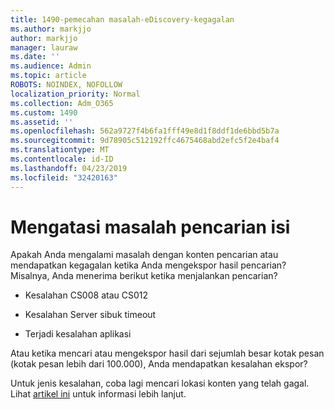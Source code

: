```yaml
---
title: 1490-pemecahan masalah-eDiscovery-kegagalan
ms.author: markjjo
author: markjjo
manager: lauraw
ms.date: ''
ms.audience: Admin
ms.topic: article
ROBOTS: NOINDEX, NOFOLLOW
localization_priority: Normal
ms.collection: Adm_O365
ms.custom: 1490
ms.assetid: ''
ms.openlocfilehash: 562a9727f4b6fa1fff49e8d1f8ddf1de6bbd5b7a
ms.sourcegitcommit: 9d78905c512192ffc4675468abd2efc5f2e4baf4
ms.translationtype: MT
ms.contentlocale: id-ID
ms.lasthandoff: 04/23/2019
ms.locfileid: "32420163"
---
```

# <a name="troubleshoot-content-search-errors"></a>Mengatasi masalah pencarian isi

Apakah Anda mengalami masalah dengan konten pencarian atau mendapatkan kegagalan ketika Anda mengekspor hasil pencarian?
Misalnya, Anda menerima berikut ketika menjalankan pencarian?

- Kesalahan CS008 atau CS012

- Kesalahan Server sibuk timeout

- Terjadi kesalahan aplikasi

Atau ketika mencari atau mengekspor hasil dari sejumlah besar kotak pesan (kotak pesan lebih dari 100.000), Anda mendapatkan kesalahan ekspor?

Untuk jenis kesalahan, coba lagi mencari lokasi konten yang telah gagal. Lihat [artikel ini](https://docs.microsoft.com/office365/securitycompliance/retry-failed-content-search) untuk informasi lebih lanjut.
